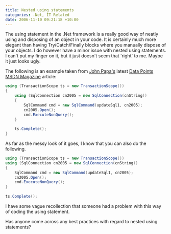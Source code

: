 ```yaml
---
title: Nested using statements
categories: .Net, IT Related
date: 2006-11-10 09:21:18 +10:00
---
```


The using statement in the .Net framework is a really good way of neatly using and disposing of an object in your code. It is certainly much more elegant than having Try/Catch/Finally blocks where you manually dispose of your objects. I do however have a minor issue with nested using statements. I can't put my finger on it, but it just doesn't seem that 'right' to me. Maybe it just looks ugly.

The following is an example taken from [John Papa's][0] latest [Data Points][1] [MSDN Magazine][2] article:

<!--more-->

```csharp
using (TransactionScope ts = new TransactionScope())    
{
    using (SqlConnection cn2005 = new SqlConnection(cnString))
    {
        SqlCommand cmd = new SqlCommand(updateSql1, cn2005);
        cn2005.Open();
        cmd.ExecuteNonQuery();
    }
    
    ts.Complete();
}
```

As far as the messy look of it goes, I know that you can also do the following.

```csharp
using (TransactionScope ts = new TransactionScope())
using (SqlConnection cn2005 = new SqlConnection(cnString))
{
    SqlCommand cmd = new SqlCommand(updateSql1, cn2005);
    cn2005.Open();
    cmd.ExecuteNonQuery();
}
    
ts.Complete();
```

I have some vague recollection that someone had a problem with this way of coding the using statement.

Has anyone come across any best practices with regard to nested using statements?

[0]: http://codebetter.com/blogs/john.papa/archive/2006/10/15/System.Transactions-Revisited-2-Years-Later.aspx
[1]: http://msdn.microsoft.com/msdnmag/issues/06/11/DataPoints/default.aspx
[2]: https://msdn.microsoft.com/en-us/magazine/
